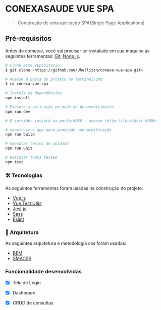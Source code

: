 # CONEXASAUDE VUE SPA

> 
> Construção de uma aplicação SPA(Single Page Applications)
> 

## Pré-requisitos
Antes de começar, você vai precisar ter instalado em sua máquina as seguintes ferramentas:
[Git](https://git-scm.com), [Node.js](https://nodejs.org/en/).
``` bash
# Clone este repositório
$ git clone <https://github.com/Uhelliton/conexa-vue-spa.git>

# Acesse a pasta do projeto no terminal/cmd
$ cd conexa-vue-spa
  
# Instale as dependências
npm install

# Execute a aplicação em modo de desenvolvimento
npm run dev

# O servidor inciará na porta:8080 - acesse <http://localhost:8080>

# construir o app para produção com minificação
npm run build

# executar testes de unidade
npm run unit

# executar todos testes
npm test
```

### 🛠 Tecnologias

As seguintes ferramentas foram usadas na construção do projeto:

- [Vue.js](https://vuejs.org/v2/guide/)
- [Vue Test Utils](https://vue-test-utils.vuejs.org/guides/)
- [Jest js](https://jestjs.io/)
- [Sass](https://sass-lang.com/)
- [Eslint](https://eslint.org/)

### 🎲 Arquitetura

As seguintes arquitetura e metodologia css foram usadas:

- [BEM](http://getbem.com/)
- [SMACSS](http://smacss.com/)

### Funcionalidade desenvolvidas

- [x] Tela de Login
- [x] Dashboard
- [x] CRUD de consultas

